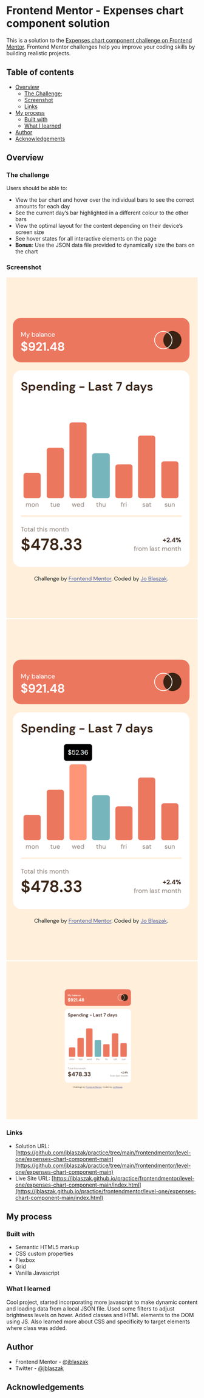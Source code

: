 # Frontend Mentor - Expenses chart component solution

This is a solution to the [Expenses chart component challenge on Frontend Mentor](https://www.frontendmentor.io/challenges/expenses-chart-component-e7yJBUdjwt). Frontend Mentor challenges help you improve your coding skills by building realistic projects. 

## Table of contents

  - [Overview](#overview)
    - [The Challenge](#the-challenge);
    - [Screenshot](#screenshot)
    - [Links](#links)
  - [My process](#my-process)
    - [Built with](#built-with)
    - [What I learned](#what-i-learned)
  - [Author](#author)
  - [Acknowledgements](#acknowledgements)

## Overview

### The challenge

Users should be able to:

- View the bar chart and hover over the individual bars to see the correct amounts for each day
- See the current day’s bar highlighted in a different colour to the other bars
- View the optimal layout for the content depending on their device’s screen size
- See hover states for all interactive elements on the page
- **Bonus**: Use the JSON data file provided to dynamically size the bars on the chart

### Screenshot

![Mobile Screenshot](./screenshot-mobile.png)
![Mobile Active States Screenshot](./screenshot-mobile-active.png)
![Desktop Screenshot](./screenshot-desktop.PNG)

### Links

- Solution URL: [https://github.com/jblaszak/practice/tree/main/frontendmentor/level-one/expenses-chart-component-main](https://github.com/jblaszak/practice/tree/main/frontendmentor/level-one/expenses-chart-component-main)
- Live Site URL: [https://jblaszak.github.io/practice/frontendmentor/level-one/expenses-chart-component-main/index.html](https://jblaszak.github.io/practice/frontendmentor/level-one/expenses-chart-component-main/index.html)

## My process

### Built with

- Semantic HTML5 markup
- CSS custom properties
- Flexbox
- Grid
- Vanilla Javascript

### What I learned

Cool project, started incorporating more javascript to make dynamic content and loading data from a local JSON file.  Used some filters to adjust brightness levels on hover.  Added classes and HTML elements to the DOM using JS.  Also learned more about CSS and specificity to target elements where class was added.

## Author

- Frontend Mentor - [@jblaszak](https://www.frontendmentor.io/profile/jblaszak)
- Twitter - [@jblaszak](https://www.twitter.com/jblaszak)

## Acknowledgements
